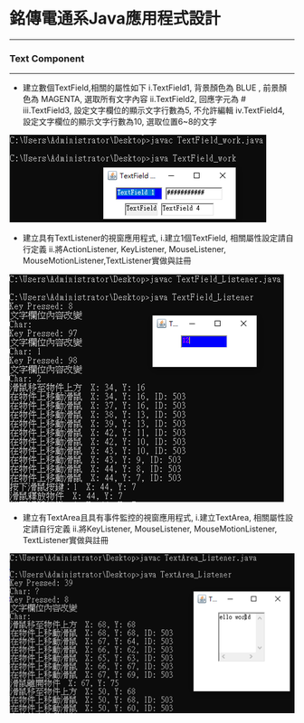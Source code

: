 # 銘傳電通系Java應用程式設計

----

### Text Component

----
* 建立數個TextField,相關的屬性如下
i.TextField1, 背景顏色為 BLUE , 前景顏色為 MAGENTA, 選取所有文字內容
ii.TextField2, 回應字元為 #
iii.TextField3, 設定文字欄位的顯示文字行數為5, 不允許編輯
iv.TextField4, 設定文字欄位的顯示文字行數為10, 選取位置6~8的文字

![image](https://github.com/aiden00713/Java-AWT/blob/master/7_Text%20Component/screenshot/1.png)

* 建立具有TextListener的視窗應用程式,
i.建立1個TextField, 相關屬性設定請自行定義
ii.將ActionListener, KeyListener, MouseListener, MouseMotionListener,TextListener實做與註冊

![image](https://github.com/aiden00713/Java-AWT/blob/master/7_Text%20Component/screenshot/2.png)

* 建立有TextArea且具有事件監控的視窗應用程式,
i.建立TextArea, 相關屬性設定請自行定義
ii.將KeyListener, MouseListener, MouseMotionListener, TextListener實做與註冊

![image](https://github.com/aiden00713/Java-AWT/blob/master/7_Text%20Component/screenshot/3.png)
